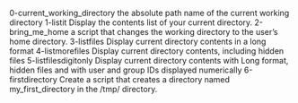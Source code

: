 0-current_working_directory the absolute path name of the current working directory
1-listit Display the contents list of your current directory.
2-bring_me_home  a script that changes the working directory to the user’s home directory.
3-listfiles Display current directory contents in a long format
4-listmorefiles Display current directory contents, including hidden files
5-listfilesdigitonly Display current directory contents with Long format, hidden files and with user and group IDs displayed numerically
6-firstdirectory Create a script that creates a directory named my_first_directory in the /tmp/ directory.
